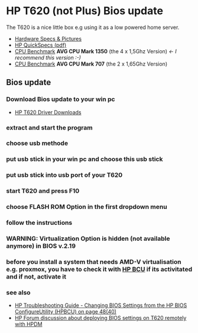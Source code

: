 # HP T620 (not Plus) Bios update

The T620 is a nice little box e.g using it as a low powered home server.

* [Hardware Specs & Pictures](https://www.parkytowers.me.uk/thin/hp/t620/)
* [HP QuickSpecs (pdf)](https://www.bluechipit.com.au/media/product_spec/t620_thin_client.pdf)
* [CPU Benchmark](https://www.cpubenchmark.net/cpu.php?cpu=AMD+GX-415GA+SOC&id=2081) **AVG CPU Mark 1350** (the 4 x 1,5Ghz Version) *<- I recommend this version :-)*
* [CPU Benchmark](https://www.cpubenchmark.net/cpu.php?cpu=AMD+GX-217GA+SOC&id=2138) **AVG CPU Mark 707** (the 2 x 1,65Ghz Version)


## Bios update

### Download Bios update to your win pc
* [HP T620 Driver Downloads](https://support.hp.com/in-en/drivers/selfservice/hp-t620-flexible-thin-client/5404706)

### extract and start the program 
### choose usb methode
### put usb stick in your win pc and choose this usb stick
### put usb stick into usb port of your T620
### start T620 and press F10
### choose FLASH ROM Option in the first dropdown menu
### follow the instructions

### WARNING: Virtualization Option is hidden (not available anymore) in BIOS v.2.19
### before you install a system that needs AMD-V virtualisation e.g. proxmox, you have to check it with [HP BCU](https://ftp.hp.com/pub/caps-softpaq/cmit/HP_BCU.html) if its activitated and if not, activate it
### see also 
* [HP Troubleshooting Guide - Changing BIOS Settings from the HP BIOS ConfigureUtility (HPBCU) on page 48(40)](http://h10032.www1.hp.com/ctg/Manual/c04034585)
* [HP Forum discussion about deploying BIOS settings on T620 remotely with HPDM](https://h30434.www3.hp.com/t5/Business-PCs-Workstations-and-Point-of-Sale-Systems/BIOS-settings-configuration-via-HPDM/m-p/6674713)

